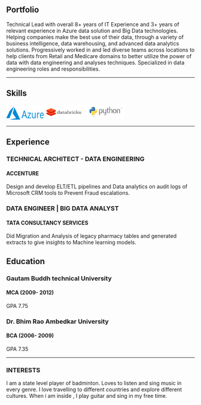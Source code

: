## Portfolio

Technical Lead with overall 8+ years of IT Experience and 3+ years of relevant experience in Azure data solution and Big Data technologies. Helping companies make the best use of their data, through a variety of business intelligence, data warehousing, and advanced data analytics solutions. Progressively worked in and led diverse teams across locations to help clients from Retail and Medicare domains to better utilize the power of data with data engineering and analyses techniques. Specialized in data engineering roles and responsibilities.

---

## Skills

<p align='left'>
  <img src="/Azure_Logo.png" alt="html" width="100" height="35">
  <img src="/databricks.png" alt="html" width="100" height="40">
  <img src="/python-logo.png" alt="html" width="110" height="40">

</p>

---

## Experience

### **TECHNICAL ARCHITECT - DATA ENGINEERING**
#### ACCENTURE

Design and develop ELT/ETL pipelines and Data analytics on audit logs of Microsoft CRM tools to Prevent Fraud escalations.

### **DATA ENGINEER | BIG DATA ANALYST**
#### TATA CONSULTANCY SERVICES

Did Migration and Analysis of legacy pharmacy tables and generated extracts to give insights to Machine learning models.


## Education

### **Gautam Buddh technical University**
#### MCA (2009- 2012)
GPA 7.75

### **Dr. Bhim Rao Ambedkar University**
#### BCA (2006- 2009)
GPA 7.35

---

### INTERESTS
I am a state level player of badminton. Loves to listen and sing music in every genre.
I love travelling to different countries and explore different cultures. When i am inside , I play guitar and sing in my free time.
